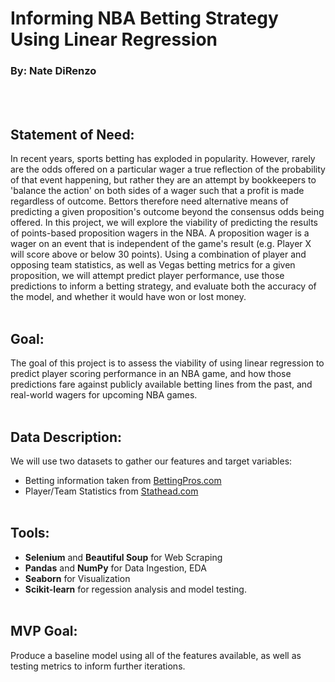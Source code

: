 # Informing NBA Betting Strategy Using Linear Regression #
### By: Nate DiRenzo
<br></br>
## Statement of Need:
In recent years, sports betting has exploded in popularity. However, rarely are the odds offered on a particular wager a true reflection of the probability of that event happening, but rather they are an attempt by bookkeepers to 'balance the action' on both sides of a wager such that a profit is made regardless of outcome. Bettors therefore need alternative means of predicting a given proposition's outcome beyond the consensus odds being offered. In this project, we will explore the viability of predicting the results of points-based proposition wagers in the NBA. A proposition wager is a wager on an event that is independent of the game's result (e.g. Player X will score above or below 30 points). Using a combination of player and opposing team statistics, as well as Vegas betting metrics for a given proposition, we will attempt predict player performance, use those predictions to inform a betting strategy, and evaluate both the accuracy of the model, and whether it would have won or lost money.
<br></br>
## Goal:
The goal of this project is to assess the viability of using linear regression to predict player scoring performance in an NBA game, and how those predictions fare against publicly available betting lines from the past, and real-world wagers for upcoming NBA games.
<br></br>
## Data Description:
We will use two datasets to gather our features and target variables:
- Betting information taken from [BettingPros.com](https://www.bettingpros.com/nba/picks/prop-bets/)
- Player/Team Statistics from [Stathead.com](https://stathead.com/basketball/)
<br></br>
## Tools:
- **Selenium** and **Beautiful Soup** for Web Scraping
- **Pandas** and **NumPy** for Data Ingestion, EDA
- **Seaborn** for Visualization
- **Scikit-learn** for regession analysis and model testing.
<br></br>
## MVP Goal:
Produce a baseline model using all of the features available, as well as testing metrics to inform further iterations. 
